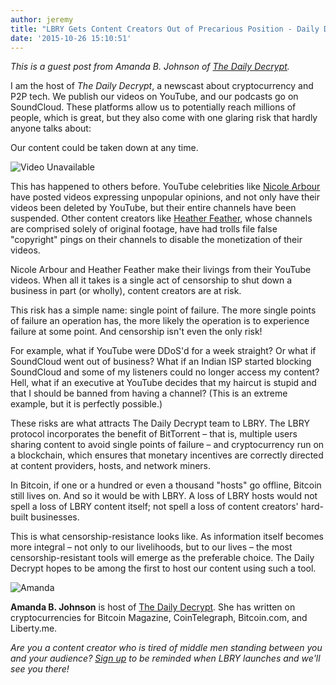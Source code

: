 ```yaml
---
author: jeremy
title: "LBRY Gets Content Creators Out of Precarious Position - Daily Decrypt's Amanda B. Johnson"
date: '2015-10-26 15:10:51'
---
```


*This is a guest post from Amanda B. Johnson of [The Daily Decrypt](https://www.youtube.com/channel/UCqNCLd2r19wpWWQE6yDLOOQ).*

I am the host of *The Daily Decrypt*, a newscast about cryptocurrency and P2P tech. We publish our videos on YouTube, and our podcasts go on SoundCloud. These platforms allow us to potentially reach millions of people, which is great, but they also come with one glaring risk that hardly anyone talks about:

Our content could be taken down at any time.

![Video Unavailable](https://upload.wikimedia.org/wikipedia/commons/0/02/YouTube_blocked_country_en.png)

This has happened to others before. YouTube celebrities like [Nicole Arbour](https://pedestrian.tv/news/entertainment/youtuber-responsible-for-dear-fat-people-told-to-s/c0f16051-d842-479a-a488-c7303cdefeb7.htm) have posted videos expressing unpopular opinions, and not only have their videos been deleted by YouTube, but their entire channels have been suspended. Other content creators like [Heather Feather](https://www.patreon.com/heatherfeather?ty=h), whose channels are comprised solely of original footage, have had trolls file false "copyright" pings on their channels to disable the monetization of their videos.

Nicole Arbour and Heather Feather make their livings from their YouTube videos. When all it takes is a single act of censorship to shut down a business in part (or wholly), content creators are at risk.

This risk has a simple name: single point of failure. The more single points of failure an operation has, the more likely the operation is to experience failure at some point. And censorship isn't even the only risk!

For example, what if YouTube were DDoS'd for a week straight? Or what if SoundCloud went out of business? What if an Indian ISP started blocking SoundCloud and some of my listeners could no longer access my content? Hell, what if an executive at YouTube decides that my haircut is stupid and that I should be banned from having a channel? (This is an extreme example, but it is perfectly possible.)

These risks are what attracts The Daily Decrypt team to LBRY. The LBRY protocol incorporates the benefit of BitTorrent – that is, multiple users sharing content to avoid single points of failure – and cryptocurrency run on a blockchain, which ensures that monetary incentives are correctly directed at content providers, hosts, and network miners.

In Bitcoin, if one or a hundred or even a thousand "hosts" go offline, Bitcoin still lives on. And so it would be with LBRY. A loss of LBRY hosts would not spell a loss of LBRY content itself; not spell a loss of content creators' hard-built businesses.

This is what censorship-resistance looks like. As information itself becomes more integral – not only to our livelihoods, but to our lives – the most censorship-resistant tools will emerge as the preferable choice. The Daily Decrypt hopes to be among the first to host our content using such a tool.

![Amanda](http://tracesofreality.com/wp-content/uploads/2013/09/amanda-billyrock.jpg)

**Amanda B. Johnson** is host of [The Daily Decrypt](https://www.youtube.com/channel/UCqNCLd2r19wpWWQE6yDLOOQ). She has written on cryptocurrencies for Bitcoin Magazine, CoinTelegraph, Bitcoin.com, and Liberty.me.

*Are you a content creator who is tired of middle men standing between you and your audience? [Sign up](http://lbry.io/get) to be reminded when LBRY launches and we'll see you there!*